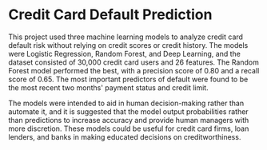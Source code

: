 # Credit Card Default Prediction

This project used three machine learning models to analyze credit card default risk without relying on credit scores or credit history. The models were Logistic Regression, Random Forest, and Deep Learning, and the dataset consisted of 30,000 credit card users and 26 features. The Random Forest model performed the best, with a precision score of 0.80 and a recall score of 0.65. The most important predictors of default were found to be the most recent two months' payment status and credit limit.

The models were intended to aid in human decision-making rather than automate it, and it is suggested that the model output probabilities rather than predictions to increase accuracy and provide human managers with more discretion. These models could be useful for credit card firms, loan lenders, and banks in making educated decisions on creditworthiness.
